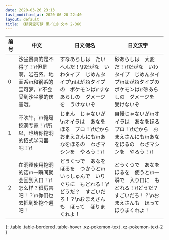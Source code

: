 ```yaml
---
date: 2020-03-26 23:13
last_modified_at: 2020-06-20 22:40
layout: default
title: 《精灵宝可梦 黑／白》文本 2-360
---
```

| 编号 | 中文 | 日文假名 | 日文汉字 |
| ---- | ---- | ---- | --- |
| 0 | 沙尘暴真的是不得了！\f但是啊，岩石系、地面系\n和钢系的宝可梦，\r不会受到沙尘暴的伤害哦。 | すなあらしは　たいへんだ！\fだがな　いわタイプ　じめんタイプ\nはがねタイプの　ポケモンは\rすなあらしの　ダメージを　うけないぞ | 砂あらしは　大変だ！\fだがな　いわタイプ　じめんタイプ\nはがねタイプの　ポケモンは\r砂あらしの　ダメージを　受けないぞ |
| 1 | 不吹牛，\n俺是挖洞专家！\f所以，也给你挖洞的招式学习器吧！\f | じまん　じゃないが\nオイラは　あなをほる　プロ！\fだから　おまえさんにも\nあなをほるの　わざマシンを　やろう！\f | 自慢じゃないが\nオイラは　あなをほる　プロ！\fだから　おまえさんにも\nあなをほるの　わざマシンを　やろう！\f |
| 2 | 在洞窟使用挖洞的话\n一瞬间就会回到入口！\f怎么样？很厉害吧！？\n你们也去把到处挖个遍吧！ | どうくつで　あなをほるを　つかうと\nいっしゅんで　いりぐちに　もどれる！\fどうだ？　すごいだろ！？\nおまえさんも　ほって　ほりまくれよ！ | どうくつで　あなをほるを　使うと\n一瞬で　入り口に　もどれる！\fどうだ？　すごいだろ！？\nおまえさんも　ほって　ほりまくれよ！ |
{: .table .table-bordered .table-hover .xz-pokemon-text .xz-pokemon-text-2 }